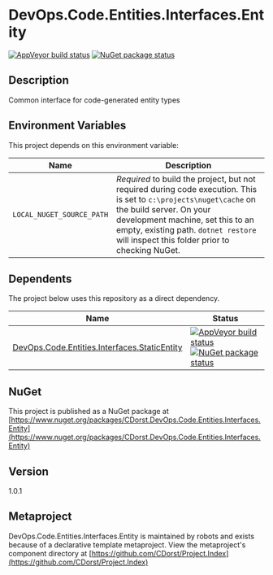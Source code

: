 # DevOps.Code.Entities.Interfaces.Entity

[![AppVeyor build status](https://img.shields.io/appveyor/ci/cdorst/devops-code-entities-interfaces-entity.svg?label=AppVeyor&style=for-the-badge)](https://ci.appveyor.com/project/cdorst/devops-code-entities-interfaces-entity)
[![NuGet package status](https://img.shields.io/nuget/v/CDorst.DevOps.Code.Entities.Interfaces.Entity.svg?label=NuGet&style=for-the-badge)](https://www.nuget.org/packages/CDorst.DevOps.Code.Entities.Interfaces.Entity)

## Description

Common interface for code-generated entity types

## Environment Variables

This project depends on this environment variable:

Name | Description
---- | -----------
`LOCAL_NUGET_SOURCE_PATH` | *Required* to build the project, but not required during code execution. This is set to `c:\projects\nuget\cache` on the build server. On your development machine, set this to an empty, existing path. `dotnet restore` will inspect this folder prior to checking NuGet.

## Dependents

The project below uses this repository as a direct dependency.

Name | Status
---- | ------
[DevOps.Code.Entities.Interfaces.StaticEntity](https://github.com/CDorst./DevOps.Code.Entities.Interfaces.StaticEntity) | [![AppVeyor build status](https://img.shields.io/appveyor/ci/cdorst./devops-code-entities-interfaces-staticentity.svg?label=AppVeyor&style=flat-square)](https://ci.appveyor.com/project/cdorst./devops-code-entities-interfaces-staticentity) [![NuGet package status](https://img.shields.io/nuget/v/CDorst..DevOps.Code.Entities.Interfaces.StaticEntity.svg?label=NuGet&style=flat-square)](https://www.nuget.org/packages/CDorst..DevOps.Code.Entities.Interfaces.StaticEntity)

## NuGet


This project is published as a NuGet package at [https://www.nuget.org/packages/CDorst.DevOps.Code.Entities.Interfaces.Entity](https://www.nuget.org/packages/CDorst.DevOps.Code.Entities.Interfaces.Entity)

## Version

1.0.1

## Metaproject

DevOps.Code.Entities.Interfaces.Entity is maintained by robots and exists because of a declarative template metaproject. View the metaproject's component directory at [https://github.com/CDorst/Project.Index](https://github.com/CDorst/Project.Index)

